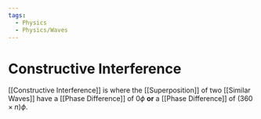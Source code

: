 ```yaml
---
tags:
  - Physics
  - Physics/Waves
---
```

# Constructive Interference
[[Constructive Interference]] is where the [[Superposition]] of two [[Similar Waves]] have a [[Phase Difference]] of $0\phi$ **or** a [[Phase Difference]] of $(360 \times n)\phi$.